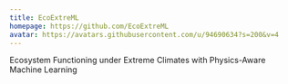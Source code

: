 ```yaml
---
title: EcoExtreML
homepage: https://github.com/EcoExtreML
avatar: https://avatars.githubusercontent.com/u/94690634?s=200&v=4
---
```

Ecosystem Functioning under Extreme Climates with Physics-Aware Machine Learning
